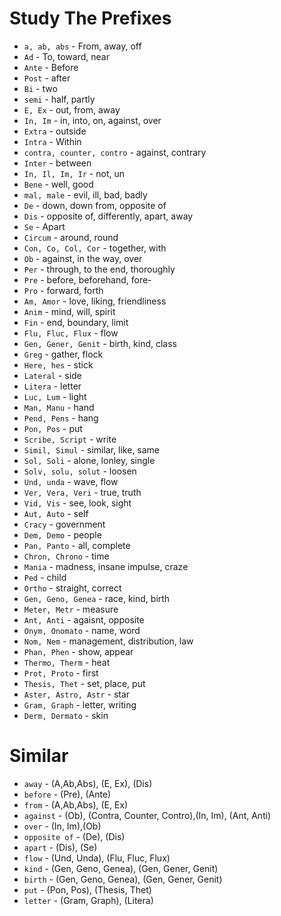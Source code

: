# Study The Prefixes

* `a, ab, abs` - From, away, off
* `Ad` - To, toward, near
* `Ante` - Before
* `Post` - after
* `Bi` - two
* `semi` - half, partly
* `E, Ex` - out, from, away
* `In, Im` - in, into, on, against, over
* `Extra` - outside
* `Intra` - Within
* `contra, counter, contro` - against, contrary
* `Inter` - between
* `In, Il, Im, Ir` - not, un
* `Bene` - well, good
* `mal, male` - evil, ill, bad, badly
* `De` - down, down from, opposite of
* `Dis` - opposite of, differently, apart, away
* `Se` - Apart
* `Circum` - around, round
* `Con, Co, Col, Cor` - together, with
* `Ob` - against, in the way, over
* `Per` - through, to the end, thoroughly
* `Pre` - before, beforehand, fore-
* `Pro` - forward, forth
* `Am, Amor` - love, liking, friendliness
* `Anim` - mind, will, spirit
* `Fin` - end, boundary, limit
* `Flu, Fluc, Flux` - flow
* `Gen, Gener, Genit` - birth, kind, class
* `Greg` - gather, flock
* `Here, hes` - stick
* `Lateral` - side
* `Litera` - letter
* `Luc, Lum` - light
* `Man, Manu` - hand
* `Pend, Pens` - hang
* `Pon, Pos` - put
* `Scribe, Script` - write
* `Simil, Simul` - similar, like, same
* `Sol, Soli` - alone, lonley, single
* `Solv, solu, solut` - loosen
* `Und, unda` - wave, flow
* `Ver, Vera, Veri` - true, truth
* `Vid, Vis` - see, look, sight
* `Aut, Auto` - self
* `Cracy` - government
* `Dem, Demo` - people
* `Pan, Panto` - all, complete
* `Chron, Chrono` - time
* `Mania` - madness, insane impulse, craze
* `Ped` - child
* `Ortho` - straight, correct
* `Gen, Geno, Genea` - race, kind, birth
* `Meter, Metr` - measure
* `Ant, Anti` - agaisnt, opposite
* `Onym, Onomato` - name, word
* `Nom, Nem` - management, distribution, law
* `Phan, Phen` - show, appear
* `Thermo, Therm` - heat
* `Prot, Proto` - first
* `Thesis, Thet` - set, place, put
* `Aster, Astro, Astr` - star
* `Gram, Graph` - letter, writing
* `Derm, Dermato` - skin

# Similar

* `away` - (A,Ab,Abs), (E, Ex), (Dis)
* `before` - (Pre), (Ante)
* `from` - (A,Ab,Abs), (E, Ex)
* `against` - (Ob), (Contra, Counter, Contro),(In, Im), (Ant, Anti)
* `over` - (In, Im),(Ob) 
* `opposite of` - (De), (Dis)
* `apart` - (Dis), (Se)
* `flow` - (Und, Unda), (Flu, Fluc, Flux)
* `kind` - (Gen, Geno, Genea), (Gen, Gener, Genit)
* `birth` - (Gen, Geno, Genea), (Gen, Gener, Genit)
* `put` - (Pon, Pos), (Thesis, Thet)
* `letter` - (Gram, Graph), (Litera)
